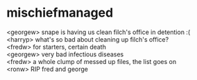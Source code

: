 # mischiefmanaged  
<georgew\> snape is having us clean filch's office in detention :(  
<harryp\> what's so bad about cleaning up filch's office?  
<fredw\> for starters, certain death  
<georgew\> very bad infectious diseases  
<fredw\> a whole clump of messed up files, the list goes on  
<ronw\> RIP fred and george  
  
